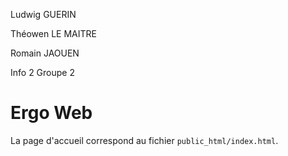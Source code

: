 Ludwig GUERIN

Théowen LE MAITRE

Romain JAOUEN



Info 2 Groupe 2



# Ergo Web

La page d'accueil correspond au fichier `public_html/index.html`.